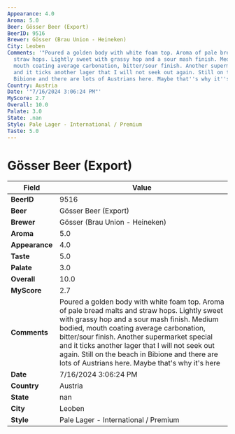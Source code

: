 ```yaml
---
Appearance: 4.0
Aroma: 5.0
Beer: Gösser Beer (Export)
BeerID: 9516
Brewer: Gösser (Brau Union - Heineken)
City: Leoben
Comments: '"Poured a golden body with white foam top. Aroma of pale bread malts and
  straw hops. Lightly sweet with grassy hop and a sour mash finish. Medium bodied,
  mouth coating average carbonation, bitter/sour finish. Another supermarket special
  and it ticks another lager that I will not seek out again. Still on the beach in
  Bibione and there are lots of Austrians here. Maybe that''s why it''s here"'
Country: Austria
Date: '"7/16/2024 3:06:24 PM"'
MyScore: 2.7
Overall: 10.0
Palate: 3.0
State: .nan
Style: Pale Lager - International / Premium
Taste: 5.0
---
```


# Gösser Beer (Export)

| Field         | Value |
|---------------|-------|
| **BeerID** | 9516 |
| **Beer** | Gösser Beer (Export) |
| **Brewer** | Gösser (Brau Union - Heineken) |
| **Aroma** | 5.0 |
| **Appearance** | 4.0 |
| **Taste** | 5.0 |
| **Palate** | 3.0 |
| **Overall** | 10.0 |
| **MyScore** | 2.7 |
| **Comments** | Poured a golden body with white foam top. Aroma of pale bread malts and straw hops. Lightly sweet with grassy hop and a sour mash finish. Medium bodied, mouth coating average carbonation, bitter/sour finish. Another supermarket special and it ticks another lager that I will not seek out again. Still on the beach in Bibione and there are lots of Austrians here. Maybe that's why it's here |
| **Date** | 7/16/2024 3:06:24 PM |
| **Country** | Austria |
| **State** | nan |
| **City** | Leoben |
| **Style** | Pale Lager - International / Premium |
